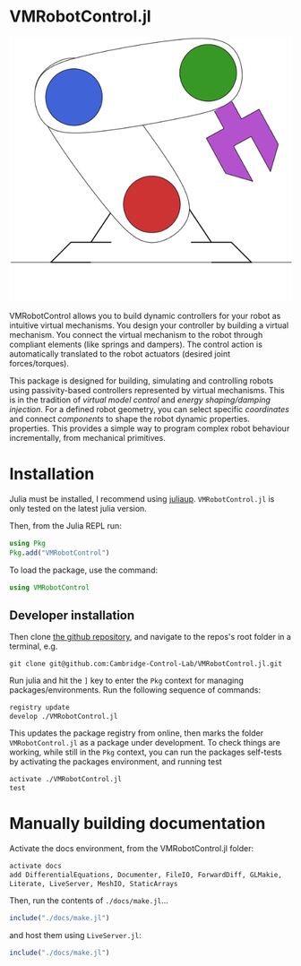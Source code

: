 # VMRobotControl.jl

![VMRobotControl.jl logo](docs/src/assets/Logo.svg)

VMRobotControl allows you to build dynamic controllers for your robot as intuitive
virtual mechanisms.
You design your controller by building a virtual mechanism.
You connect the virtual mechanism to the robot through compliant elements (like springs and dampers).
The control action is automatically translated to the robot actuators (desired joint forces/torques).

This package is designed for building, simulating and controlling robots
using passivity-based controllers represented by virtual mechanisms.
This is in the tradition of *virtual model control* and *energy shaping/damping injection*.
For a defined robot geometry, you can select specific *coordinates* and connect
 *components* to shape the robot dynamic properties.
properties.
This provides a simple way to program complex robot behaviour incrementally, from mechanical 
primitives.

# Installation

Julia must be installed, I recommend using [juliaup](https://github.com/JuliaLang/juliaup). `VMRobotControl.jl` is only tested on the latest julia version. 

Then, from the Julia REPL run:
```julia
using Pkg
Pkg.add("VMRobotControl")
```
To load the package, use the command:
```julia
using VMRobotControl
```

## Developer installation

Then clone [the github repository](https://github.com/Cambridge-Control-Lab/VMRobotControl.jl), and navigate to the repos's root folder in a terminal, e.g.

```
git clone git@github.com:Cambridge-Control-Lab/VMRobotControl.jl.git
```

Run julia and hit the `]` key to enter the `Pkg` context for managing packages/environments. 
Run the following sequence of commands:
```
registry update
develop ./VMRobotControl.jl
```
This updates the package registry from online, then marks the folder `VMRobotControl.jl` as a
package under development.
To check things are working, while still in the `Pkg` context, you can run the packages self-tests
by activating the packages environment, and running test
```
activate ./VMRobotControl.jl
test
```

# Manually building documentation

Activate the docs environment, from the VMRobotControl.jl folder:
```
activate docs
add DifferentialEquations, Documenter, FileIO, ForwardDiff, GLMakie, Literate, LiveServer, MeshIO, StaticArrays
```
Then, run the contents of `./docs/make.jl`...
```julia
include("./docs/make.jl")
```
and host them using `LiveServer.jl`:
```julia
include("./docs/make.jl")
```